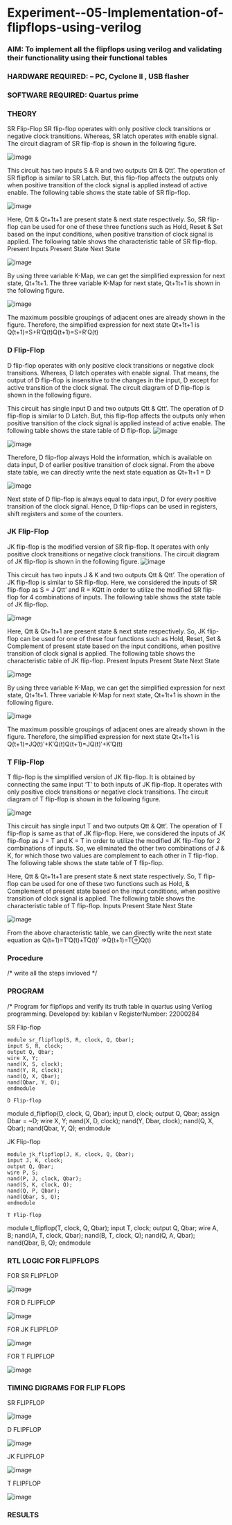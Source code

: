 # Experiment--05-Implementation-of-flipflops-using-verilog
### AIM: To implement all the flipflops using verilog and validating their functionality using their functional tables
### HARDWARE REQUIRED:  – PC, Cyclone II , USB flasher
### SOFTWARE REQUIRED:   Quartus prime
### THEORY 
SR Flip-Flop
SR flip-flop operates with only positive clock transitions or negative clock transitions. Whereas, SR latch operates with enable signal. The circuit diagram of SR flip-flop is shown in the following figure.

![image](https://user-images.githubusercontent.com/36288975/167910294-bb550548-b1dc-4cba-9044-31d9037d476b.png)

 
This circuit has two inputs S & R and two outputs Qtt & Qtt’. The operation of SR flipflop is similar to SR Latch. But, this flip-flop affects the outputs only when positive transition of the clock signal is applied instead of active enable.
The following table shows the state table of SR flip-flop.


![image](https://user-images.githubusercontent.com/36288975/167910648-ced88e69-869c-42e2-9718-a285a3902446.png)


Here, Qtt & Qt+1t+1 are present state & next state respectively. So, SR flip-flop can be used for one of these three functions such as Hold, Reset & Set based on the input conditions, when positive transition of clock signal is applied. The following table shows the characteristic table of SR flip-flop.
Present Inputs	Present State	Next State


![image](https://user-images.githubusercontent.com/36288975/167908180-5fc9d589-1cb5-41f5-b2c8-927e04f5f387.png)

By using three variable K-Map, we can get the simplified expression for next state, Qt+1t+1. The three variable K-Map for next state, Qt+1t+1 is shown in the following figure.

![image](https://user-images.githubusercontent.com/36288975/167908214-25b30a54-db20-4bcb-9385-5f93a1982a09.png)

 
The maximum possible groupings of adjacent ones are already shown in the figure. Therefore, the simplified expression for next state Qt+1t+1 is
Q(t+1)=S+R′Q(t)Q(t+1)=S+R′Q(t)


### D Flip-Flop
D flip-flop operates with only positive clock transitions or negative clock transitions. Whereas, D latch operates with enable signal. That means, the output of D flip-flop is insensitive to the changes in the input, D except for active transition of the clock signal. The circuit diagram of D flip-flop is shown in the following figure.
 
This circuit has single input D and two outputs Qtt & Qtt’. The operation of D flip-flop is similar to D Latch. But, this flip-flop affects the outputs only when positive transition of the clock signal is applied instead of active enable.
The following table shows the state table of D flip-flop.
![image](https://user-images.githubusercontent.com/36288975/167908342-e03f0cbb-5958-43bb-b74a-5e3ec2341675.png)

![image](https://user-images.githubusercontent.com/36288975/167910325-aeef0739-0a54-40e2-bebd-6f5fa0cad10e.png)



Therefore, D flip-flop always Hold the information, which is available on data input, D of earlier positive transition of clock signal. From the above state table, we can directly write the next state equation as
Qt+1t+1 = D



![image](https://user-images.githubusercontent.com/36288975/167908850-d39d07ba-7f9d-490a-b9f2-274e189fd047.png)

Next state of D flip-flop is always equal to data input, D for every positive transition of the clock signal. Hence, D flip-flops can be used in registers, shift registers and some of the counters.


### JK Flip-Flop
JK flip-flop is the modified version of SR flip-flop. It operates with only positive clock transitions or negative clock transitions. The circuit diagram of JK flip-flop is shown in the following figure.
![image](https://user-images.githubusercontent.com/36288975/167910378-d2d984a7-2815-4d17-8c41-ee4bdf59ec24.png) 

 
This circuit has two inputs J & K and two outputs Qtt & Qtt’. The operation of JK flip-flop is similar to SR flip-flop. Here, we considered the inputs of SR flip-flop as S = J Qtt’ and R = KQtt in order to utilize the modified SR flip-flop for 4 combinations of inputs.
The following table shows the state table of JK flip-flop.


![image](https://user-images.githubusercontent.com/36288975/167908575-59c35afb-50d3-46a2-888c-47478a3179d5.png)

Here, Qtt & Qt+1t+1 are present state & next state respectively. So, JK flip-flop can be used for one of these four functions such as Hold, Reset, Set & Complement of present state based on the input conditions, when positive transition of clock signal is applied. The following table shows the characteristic table of JK flip-flop.
Present Inputs	Present State	Next State

![image](https://user-images.githubusercontent.com/36288975/167908664-c854ffe9-0bd3-44c2-bfa6-e53928181c69.png)


By using three variable K-Map, we can get the simplified expression for next state, Qt+1t+1. Three variable K-Map for next state, Qt+1t+1 is shown in the following figure.
 
 
 ![image](https://user-images.githubusercontent.com/36288975/167908688-fa93c3e9-8323-4864-947d-c11d163d5a90.png)

The maximum possible groupings of adjacent ones are already shown in the figure. Therefore, the simplified expression for next state Qt+1t+1 is
Q(t+1)=JQ(t)′+K′Q(t)Q(t+1)=JQ(t)′+K′Q(t)



### T Flip-Flop
T flip-flop is the simplified version of JK flip-flop. It is obtained by connecting the same input ‘T’ to both inputs of JK flip-flop. It operates with only positive clock transitions or negative clock transitions. The circuit diagram of T flip-flop is shown in the following figure.

![image](https://user-images.githubusercontent.com/36288975/167911534-5f3c445d-bc68-46e2-9a9c-7efce5febc60.png)



This circuit has single input T and two outputs Qtt & Qtt’. The operation of T flip-flop is same as that of JK flip-flop. Here, we considered the inputs of JK flip-flop as J = T and K = T in order to utilize the modified JK flip-flop for 2 combinations of inputs. So, we eliminated the other two combinations of J & K, for which those two values are complement to each other in T flip-flop.
The following table shows the state table of T flip-flop.



Here, Qtt & Qt+1t+1 are present state & next state respectively. So, T flip-flop can be used for one of these two functions such as Hold, & Complement of present state based on the input conditions, when positive transition of clock signal is applied. The following table shows the characteristic table of T flip-flop.
Inputs	Present State	Next State


![image](https://user-images.githubusercontent.com/36288975/167909015-53aa9450-3f28-4202-887a-79d88228f8a0.png)

From the above characteristic table, we can directly write the next state equation as
Q(t+1)=T′Q(t)+TQ(t)′
⇒Q(t+1)=T⊕Q(t)

### Procedure
/* write all the steps invloved */



### PROGRAM 
/*
Program for flipflops  and verify its truth table in quartus using Verilog programming.
Developed by: kabilan v
RegisterNumber: 22000284 

SR Flip-flop
```
module sr_flipflop(S, R, clock, Q, Qbar);
input S, R, clock;
output Q, Qbar;
wire X, Y;
nand(X, S, clock);
nand(Y, R, clock);
nand(Q, X, Qbar);
nand(Qbar, Y, Q);
endmodule

D Flip-flop
```
module d_flipflop(D, clock, Q, Qbar);
input D, clock;
output Q, Qbar;
assign Dbar = ~D;
wire X, Y;
nand(X, D, clock);
nand(Y, Dbar, clock);
nand(Q, X, Qbar);
nand(Qbar, Y, Q);
endmodule

JK Flip-flop
```
module jk_flipflop(J, K, clock, Q, Qbar);
input J, K, clock;
output Q, Qbar;
wire P, S;
nand(P, J, clock, Qbar);
nand(S, K, clock, Q);
nand(Q, P, Qbar);
nand(Qbar, S, Q);
endmodule

T Flip-flop
```
module t_flipflop(T, clock, Q, Qbar);
input T, clock;
output Q, Qbar;
wire A, B;
nand(A, T, clock, Qbar);
nand(B, T, clock, Q);
nand(Q, A, Qbar);
nand(Qbar, B, Q);
endmodule






### RTL LOGIC FOR FLIPFLOPS 
FOR SR FLIPFLOP

![image](https://user-images.githubusercontent.com/123469171/214351556-8e3db941-b755-40cf-ab31-3bb114e7495a.png)

FOR D FLIPFLOP

![image](https://user-images.githubusercontent.com/123469171/214351782-2a0efe02-e90f-4f7c-918e-2def37ff7369.png)

FOR JK FLIPFLOP

![image](https://user-images.githubusercontent.com/123469171/214351878-61dcc620-1851-45fc-9097-fd248afa62f8.png)

FOR T FLIPFLOP

![image](https://user-images.githubusercontent.com/123469171/214351981-74c8951c-d776-4dd9-b901-51f19ebf73d9.png)












### TIMING DIGRAMS FOR FLIP FLOPS

SR FLIPFLOP

![image](https://user-images.githubusercontent.com/123469171/214352166-fdc2dc83-28a8-467a-a7f4-ebb54689aa4f.png)

D FLIPFLOP

![image](https://user-images.githubusercontent.com/123469171/214352257-133f9723-41af-4c0c-9804-b13cac64f38f.png)

JK FLIPFLOP

![image](https://user-images.githubusercontent.com/123469171/214352349-fca21ef5-0330-4787-934b-3ef2efba95b7.png)

T FLIPFLOP

![image](https://user-images.githubusercontent.com/123469171/214352463-b1a23d8e-e6d5-44e9-8533-822055cf0257.png)









### RESULTS 
